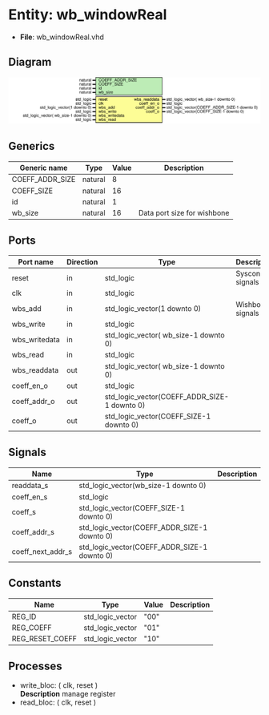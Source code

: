 # Entity: wb_windowReal

- **File**: wb_windowReal.vhd
## Diagram

![Diagram](wb_windowReal.svg "Diagram")
## Generics

| Generic name    | Type    | Value | Description                  |
| --------------- | ------- | ----- | ---------------------------- |
| COEFF_ADDR_SIZE | natural | 8     |                              |
| COEFF_SIZE      | natural | 16    |                              |
| id              | natural | 1     |                              |
| wb_size         | natural | 16    |  Data port size for wishbone |
## Ports

| Port name     | Direction | Type                                         | Description      |
| ------------- | --------- | -------------------------------------------- | ---------------- |
| reset         | in        | std_logic                                    | Syscon signals   |
| clk           | in        | std_logic                                    |                  |
| wbs_add       | in        | std_logic_vector(1 downto 0)                 | Wishbone signals |
| wbs_write     | in        | std_logic                                    |                  |
| wbs_writedata | in        | std_logic_vector( wb_size-1 downto 0)        |                  |
| wbs_read      | in        | std_logic                                    |                  |
| wbs_readdata  | out       | std_logic_vector( wb_size-1 downto 0)        |                  |
| coeff_en_o    | out       | std_logic                                    |                  |
| coeff_addr_o  | out       | std_logic_vector(COEFF_ADDR_SIZE-1 downto 0) |                  |
| coeff_o       | out       | std_logic_vector(COEFF_SIZE-1 downto 0)      |                  |
## Signals

| Name              | Type                                         | Description |
| ----------------- | -------------------------------------------- | ----------- |
| readdata_s        | std_logic_vector(wb_size-1 downto 0)         |             |
| coeff_en_s        | std_logic                                    |             |
| coeff_s           | std_logic_vector(COEFF_SIZE-1 downto 0)      |             |
| coeff_addr_s      | std_logic_vector(COEFF_ADDR_SIZE-1 downto 0) |             |
| coeff_next_addr_s | std_logic_vector(COEFF_ADDR_SIZE-1 downto 0) |             |
## Constants

| Name            | Type             | Value | Description |
| --------------- | ---------------- | ----- | ----------- |
| REG_ID          | std_logic_vector |  "00" |             |
| REG_COEFF       | std_logic_vector | "01"  |             |
| REG_RESET_COEFF | std_logic_vector | "10"  |             |
## Processes
- write_bloc: ( clk, reset )
</br>**Description**
 manage register 
- read_bloc: ( clk, reset )
